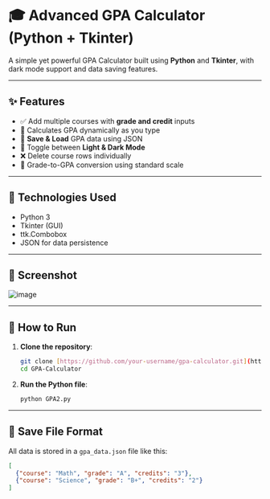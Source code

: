 # 🎓 Advanced GPA Calculator (Python + Tkinter)

A simple yet powerful GPA Calculator built using **Python** and **Tkinter**, with dark mode support and data saving features.

---

## ✨ Features

- ✅ Add multiple courses with **grade and credit** inputs
- 🎯 Calculates GPA dynamically as you type
- 💾 **Save & Load** GPA data using JSON
- 🌙 Toggle between **Light & Dark Mode**
- ❌ Delete course rows individually
- 🧮 Grade-to-GPA conversion using standard scale

---

## 🧰 Technologies Used

- Python 3
- Tkinter (GUI)
- ttk.Combobox
- JSON for data persistence

---

## 📸 Screenshot

![image](https://github.com/user-attachments/assets/28866f6c-4f0d-46fc-8ef1-ef58860f1edf)


---

## 🚀 How to Run

1. **Clone the repository**:
    ```bash
    git clone [https://github.com/your-username/gpa-calculator.git](https://github.com/Kalharapasan/GPA-Calculator.git)
    cd GPA-Calculator
    ```

2. **Run the Python file**:
    ```bash
    python GPA2.py
    ```

---

## 💾 Save File Format

All data is stored in a `gpa_data.json` file like this:

```json
[
  {"course": "Math", "grade": "A", "credits": "3"},
  {"course": "Science", "grade": "B+", "credits": "2"}
]

